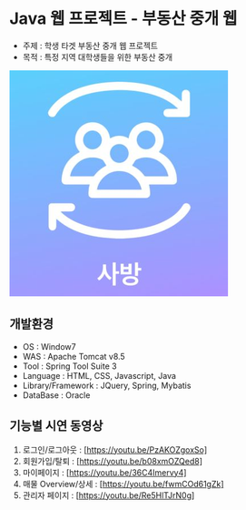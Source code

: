 # Java 웹 프로젝트 - 부동산 중개 웹 
* 주제 : 학생 타겟 부동산 중개 웹 프로젝트
* 목적 : 특정 지역 대학생들을 위한 부동산 중개

![](sabang_logo.jpg)



## 개발환경
* OS : Window7
* WAS : Apache Tomcat v8.5
* Tool : Spring Tool Suite 3
* Language : HTML, CSS, Javascript, Java
* Library/Framework : JQuery, Spring, Mybatis
* DataBase : Oracle



## 기능별 시연 동영상
1. 로그인/로그아웃 : [https://youtu.be/PzAKOZgoxSo]
2. 회원가입/탈퇴 : [https://youtu.be/b08xmOZQed8]
3. 마이페이지 : [https://youtu.be/36C4Imervy4]
4. 매물 Overview/상세 : [https://youtu.be/fwmCOd61gZk]
5. 관리자 페이지 : [https://youtu.be/Re5HlTJrN0g]
